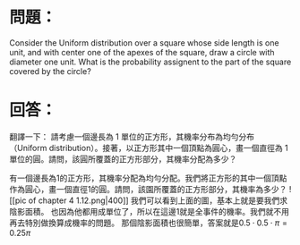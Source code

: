 # 問題：
Consider the Uniform distribution over a square whose side length is one unit, and with center one of the apexes of the square, draw a circle with diameter one unit. What is the probability assignent to the part of the square covered by the circle?
# 回答：
翻譯一下：
請考慮一個邊長為 1 單位的正方形，其機率分布為均勻分布（Uniform distribution）。接著，以正方形其中一個頂點為圓心，畫一個直徑為 1 單位的圓。請問，該圓所覆蓋的正方形部分，其機率分配為多少？

有一個邊長為1的正方形，其機率分配為均勻分配。我們將正方形的其中一個頂點作為圓心，畫一個直徑1的圓。請問，該園所覆蓋的正方形部分，其機率為多少？
![[pic of chapter 4 1.12.png|400]]
我們可以看到上面的圖，基本上就是要我們求陰影面積。
也因為他都用成單位了，所以在這邊1就是全事件的機率。我們就不用再去特別做換算成機率的問題。
那個陰影面積也很簡單，答案就是$0.5\cdot0.5\cdot\pi=0.25\pi$
